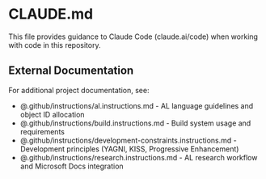 # CLAUDE.md

This file provides guidance to Claude Code (claude.ai/code) when working with code in this repository.

## External Documentation

For additional project documentation, see:
- @.github/instructions/al.instructions.md - AL language guidelines and object ID allocation
- @.github/instructions/build.instructions.md - Build system usage and requirements
- @.github/instructions/development-constraints.instructions.md - Development principles (YAGNI, KISS, Progressive Enhancement)
- @.github/instructions/research.instructions.md - AL research workflow and Microsoft Docs integration

